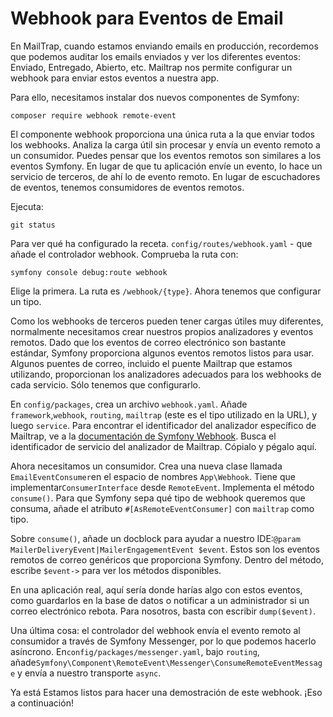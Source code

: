 # Webhook para Eventos de Email

En MailTrap, cuando estamos enviando emails en producción, recordemos que podemos auditar los emails enviados y ver los diferentes eventos: Enviado, Entregado, Abierto, etc. Mailtrap nos permite configurar un webhook para enviar estos eventos a nuestra app.

Para ello, necesitamos instalar dos nuevos componentes de Symfony:

```terminal
composer require webhook remote-event
```

El componente webhook proporciona una única ruta a la que enviar todos los webhooks. Analiza la carga útil sin procesar y envía un evento remoto a un consumidor. Puedes pensar que los eventos remotos son similares a los eventos Symfony. En lugar de que tu aplicación envíe un evento, lo hace un servicio de terceros, de ahí lo de evento remoto. En lugar de escuchadores de eventos, tenemos consumidores de eventos remotos.

Ejecuta:

```terminal
git status
```

Para ver qué ha configurado la receta. `config/routes/webhook.yaml` - que añade el controlador webhook. Comprueba la ruta con:

```terminal
symfony console debug:route webhook
```

Elige la primera. La ruta es `/webhook/{type}`. Ahora tenemos que configurar un tipo.

Como los webhooks de terceros pueden tener cargas útiles muy diferentes, normalmente necesitamos crear nuestros propios analizadores y eventos remotos. Dado que los eventos de correo electrónico son bastante estándar, Symfony proporciona algunos eventos remotos listos para usar. Algunos puentes de correo, incluido el puente Mailtrap que estamos utilizando, proporcionan los analizadores adecuados para los webhooks de cada servicio. Sólo tenemos que configurarlo.

En `config/packages`, crea un archivo `webhook.yaml`. Añade `framework`,`webhook`, `routing`, `mailtrap` (este es el tipo utilizado en la URL), y luego `service`. Para encontrar el identificador del analizador específico de Mailtrap, ve a la [documentación de Symfony Webhook](https://symfony.com/doc/current/webhook.html). Busca el identificador de servicio del analizador de Mailtrap. Cópialo y pégalo aquí.

Ahora necesitamos un consumidor. Crea una nueva clase llamada `EmailEventConsumer`en el espacio de nombres `App\Webhook`. Tiene que implementar`ConsumerInterface` desde `RemoteEvent`. Implementa el método `consume()`. Para que Symfony sepa qué tipo de webhook queremos que consuma, añade el atributo `#[AsRemoteEventConsumer]` con `mailtrap` como tipo.

Sobre `consume()`, añade un docblock para ayudar a nuestro IDE:`@param MailerDeliveryEvent|MailerEngagementEvent $event`. Estos son los eventos remotos de correo genéricos que proporciona Symfony. Dentro del método, escribe `$event->` para ver los métodos disponibles.

En una aplicación real, aquí sería donde harías algo con estos eventos, como guardarlos en la base de datos o notificar a un administrador si un correo electrónico rebota. Para nosotros, basta con escribir `dump($event)`.

Una última cosa: el controlador del webhook envía el evento remoto al consumidor a través de Symfony Messenger, por lo que podemos hacerlo asíncrono. En`config/packages/messenger.yaml`, bajo `routing`, añade`Symfony\Component\RemoteEvent\Messenger\ConsumeRemoteEventMessage` y envía a nuestro transporte `async`.

Ya está Estamos listos para hacer una demostración de este webhook. ¡Eso a continuación!
